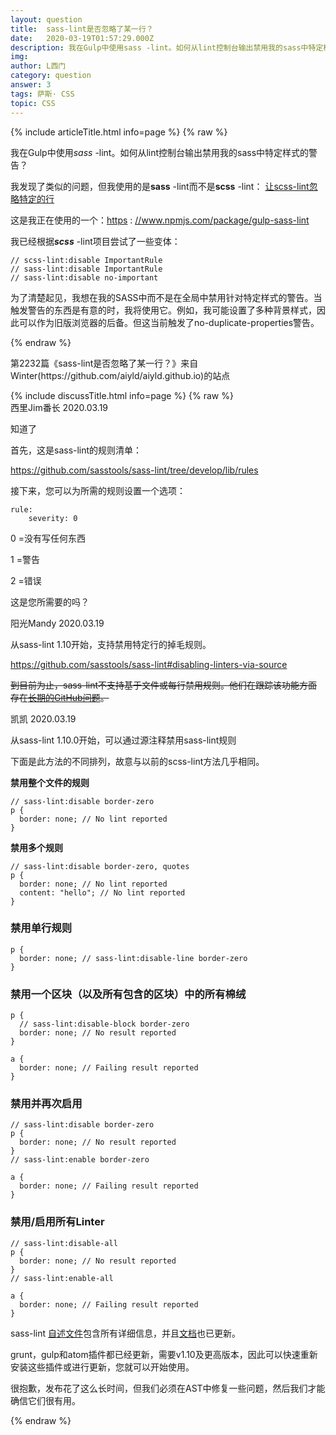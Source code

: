 ```yaml
---
layout: question
title:  sass-lint是否忽略了某一行？
date:   2020-03-19T01:57:29.000Z
description: 我在Gulp中使用sass -lint。如何从lint控制台输出禁用我的sass中特定样式的警告？我发现了类似的问题，但我使用的是sass -lint...
img: 
author: L西门
category: question
answer: 3
tags: 萨斯· CSS
topic: CSS
---
```

<div class="article-root">
  <div class="article">
    {% include articleTitle.html info=page %}
    {% raw %}
    <div class="article-content"><p><font style="vertical-align: inherit;"><font style="vertical-align: inherit;">我在</font><font style="vertical-align: inherit;">Gulp中</font><font style="vertical-align: inherit;">使用</font></font><em><font style="vertical-align: inherit;"><font style="vertical-align: inherit;">sass</font></font></em><font style="vertical-align: inherit;"><font style="vertical-align: inherit;"> -lint。</font><font style="vertical-align: inherit;">如何从lint控制台输出禁用我的sass中特定样式的警告？</font></font></p>

<p><font style="vertical-align: inherit;"><font style="vertical-align: inherit;">我发现了类似的问题，但我使用的是</font></font><strong><font style="vertical-align: inherit;"><font style="vertical-align: inherit;">sass</font></font></strong><font style="vertical-align: inherit;"><font style="vertical-align: inherit;"> -lint而不是</font></font><strong><font style="vertical-align: inherit;"><font style="vertical-align: inherit;">scss</font></font></strong><font style="vertical-align: inherit;"><font style="vertical-align: inherit;"> -lint： 
 </font></font><a href="https://stackoverflow.com/questions/32833542/having-scss-lint-ignore-a-particular-line"><font style="vertical-align: inherit;"><font style="vertical-align: inherit;">让scss-lint忽略特定的行</font></font></a></p>

<p><font style="vertical-align: inherit;"><font style="vertical-align: inherit;">这是我正在使用的一个：</font><a href="https://www.npmjs.com/package/gulp-sass-lint" rel="noreferrer"><font style="vertical-align: inherit;">https</font></a><font style="vertical-align: inherit;"> : </font></font><a href="https://www.npmjs.com/package/gulp-sass-lint" rel="noreferrer"><font style="vertical-align: inherit;"><font style="vertical-align: inherit;">//www.npmjs.com/package/gulp-sass-lint</font></font></a></p>

<p><font style="vertical-align: inherit;"><font style="vertical-align: inherit;">我已经根据</font></font><strong><em><font style="vertical-align: inherit;"><font style="vertical-align: inherit;">scss</font></font></em></strong><font style="vertical-align: inherit;"><font style="vertical-align: inherit;"> -lint项目</font><font style="vertical-align: inherit;">尝试了一些变体</font><font style="vertical-align: inherit;">：</font></font></p>

<pre><code>// scss-lint:disable ImportantRule<font></font>
// sass-lint:disable ImportantRule<font></font>
// sass-lint:disable no-important<font></font>
</code></pre>

<p><font style="vertical-align: inherit;"><font style="vertical-align: inherit;">为了清楚起见，我想在我的SASS中而不是在全局中禁用针对特定样式的警告。</font><font style="vertical-align: inherit;">当触发警告的东西是有意的时，我将使用它。</font><font style="vertical-align: inherit;">例如，我可能设置了多种背景样式，因此可以作为旧版浏览器的后备。</font><font style="vertical-align: inherit;">但这当前触发了no-duplicate-properties警告。</font></font></p></div>
    {% endraw %}
  </div>
  <p class="winter_mark">第2232篇《sass-lint是否忽略了某一行？》来自Winter(https://github.com/aiyld/aiyld.github.io)的站点</p>
  <div class="discuss-wrapper">
    {% include discussTitle.html info=page %}
    {% raw %}
    <div class="discuss-list">
    <div class="discuss-item">
        <div class="discuss-parent">
          <div class="discuss-meta">
            <span class="discuss-user">西里Jim番长</span>
            <span class="discuss-time">2020.03.19</span>
          </div>
          <div class="discuss-comment"><p><font style="vertical-align: inherit;"><font style="vertical-align: inherit;">知道了</font></font></p>

<p><font style="vertical-align: inherit;"><font style="vertical-align: inherit;">首先，这是sass-lint的规则清单：</font></font></p>

<p><a href="https://github.com/sasstools/sass-lint/tree/develop/lib/rules" rel="nofollow"><font style="vertical-align: inherit;"><font style="vertical-align: inherit;">https://github.com/sasstools/sass-lint/tree/develop/lib/rules</font></font></a></p>

<p><font style="vertical-align: inherit;"><font style="vertical-align: inherit;">接下来，您可以为所需的规则设置一个选项：</font></font></p>

<pre><code>rule:<font></font>
    severity: 0<font></font>
</code></pre>

<p><font style="vertical-align: inherit;"><font style="vertical-align: inherit;">0 =没有写任何东西</font></font></p>

<p><font style="vertical-align: inherit;"><font style="vertical-align: inherit;">1 =警告</font></font></p>

<p><font style="vertical-align: inherit;"><font style="vertical-align: inherit;">2 =错误</font></font></p>

<p><font style="vertical-align: inherit;"><font style="vertical-align: inherit;">这是您所需要的吗？</font></font></p></div>
        </div></div><div class="discuss-item">
        <div class="discuss-parent">
          <div class="discuss-meta">
            <span class="discuss-user">阳光Mandy</span>
            <span class="discuss-time">2020.03.19</span>
          </div>
          <div class="discuss-comment"><p><font style="vertical-align: inherit;"><font style="vertical-align: inherit;">从sass-lint 1.10开始，支持禁用特定行的掉毛规则。</font></font></p>

<p><a href="https://github.com/sasstools/sass-lint#disabling-linters-via-source" rel="nofollow noreferrer"><font style="vertical-align: inherit;"><font style="vertical-align: inherit;">https://github.com/sasstools/sass-lint#disabling-linters-via-source</font></font></a></p>

<p><strike><font style="vertical-align: inherit;"><font style="vertical-align: inherit;">到目前为止，sass-lint不支持基于文件或每行禁用规则。</font><font style="vertical-align: inherit;">他们在</font><font style="vertical-align: inherit;">跟踪该功能</font><font style="vertical-align: inherit;">方面存在</font></font><a href="https://github.com/sasstools/sass-lint/issues/70" rel="nofollow noreferrer"><font style="vertical-align: inherit;"><font style="vertical-align: inherit;">长期的GitHub问题</font></font></a><font style="vertical-align: inherit;"><font style="vertical-align: inherit;">。</font></font></strike></p></div>
        </div></div><div class="discuss-item">
        <div class="discuss-parent">
          <div class="discuss-meta">
            <span class="discuss-user">凯凯</span>
            <span class="discuss-time">2020.03.19</span>
          </div>
          <div class="discuss-comment"><p><font style="vertical-align: inherit;"><font style="vertical-align: inherit;">从sass-lint 1.10.0开始，可以通过源注释禁用sass-lint规则</font></font></p>

<p><font style="vertical-align: inherit;"><font style="vertical-align: inherit;">下面是此方法的不同排列，故意与以前的scss-lint方法几乎相同。</font></font></p>

<p><strong><font style="vertical-align: inherit;"><font style="vertical-align: inherit;">禁用整个文件的规则</font></font></strong></p>

<pre><code>// sass-lint:disable border-zero<font></font>
p {<font></font>
  border: none; // No lint reported<font></font>
}<font></font>
</code></pre>

<p><strong><font style="vertical-align: inherit;"><font style="vertical-align: inherit;">禁用多个规则</font></font></strong></p>

<pre><code>// sass-lint:disable border-zero, quotes<font></font>
p {<font></font>
  border: none; // No lint reported<font></font>
  content: "hello"; // No lint reported<font></font>
}<font></font>
</code></pre>

<h3><font style="vertical-align: inherit;"><font style="vertical-align: inherit;">禁用单行规则</font></font></h3>

<pre><code>p {<font></font>
  border: none; // sass-lint:disable-line border-zero<font></font>
}<font></font>
</code></pre>

<h3><font style="vertical-align: inherit;"><font style="vertical-align: inherit;">禁用一个区块（以及所有包含的区块）中的所有棉绒</font></font></h3>

<pre><code>p {<font></font>
  // sass-lint:disable-block border-zero<font></font>
  border: none; // No result reported<font></font>
}<font></font>
<font></font>
a {<font></font>
  border: none; // Failing result reported<font></font>
}<font></font>
</code></pre>

<h3><font style="vertical-align: inherit;"><font style="vertical-align: inherit;">禁用并再次启用</font></font></h3>

<pre><code>// sass-lint:disable border-zero<font></font>
p {<font></font>
  border: none; // No result reported<font></font>
}<font></font>
// sass-lint:enable border-zero<font></font>
<font></font>
a {<font></font>
  border: none; // Failing result reported<font></font>
}<font></font>
</code></pre>

<h3><font style="vertical-align: inherit;"><font style="vertical-align: inherit;">禁用/启用所有Linter</font></font></h3>

<pre><code>// sass-lint:disable-all<font></font>
p {<font></font>
  border: none; // No result reported<font></font>
}<font></font>
// sass-lint:enable-all<font></font>
<font></font>
a {<font></font>
  border: none; // Failing result reported<font></font>
}<font></font>
</code></pre>

<p><font style="vertical-align: inherit;"><font style="vertical-align: inherit;">sass-lint </font></font><a href="https://github.com/sasstools/sass-lint#disabling-linters-via-source" rel="noreferrer"><font style="vertical-align: inherit;"><font style="vertical-align: inherit;">自述文件</font></font></a><font style="vertical-align: inherit;"><font style="vertical-align: inherit;">包含所有详细信息，并且</font></font><a href="https://github.com/sasstools/sass-lint/blob/develop/docs/toggle-rules-in-src.md" rel="noreferrer"><font style="vertical-align: inherit;"><font style="vertical-align: inherit;">文档</font></font></a><font style="vertical-align: inherit;"><font style="vertical-align: inherit;">也已更新。</font></font></p>

<p><font style="vertical-align: inherit;"><font style="vertical-align: inherit;">grunt，gulp和atom插件都已经更新，需要v1.10及更高版本，因此可以快速重新安装这些插件或进行更新，您就可以开始使用。</font></font></p>

<p><font style="vertical-align: inherit;"><font style="vertical-align: inherit;">很抱歉，发布花了这么长时间，但我们必须在AST中修复一些问题，然后我们才能确信它们很有用。</font></font></p></div>
        </div></div>
    </div>
    {% endraw %}
  </div>
<div>
